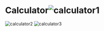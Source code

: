 # Calculator![calculator1](https://user-images.githubusercontent.com/94557525/203837931-c5940177-5502-49d9-8095-792fe0d30cea.png)
![calculator2](https://user-images.githubusercontent.com/94557525/203837957-614786e0-8da5-40ee-b22f-50b47071da84.png)
![calculator3](https://user-images.githubusercontent.com/94557525/203837973-1cee584c-320e-4e31-bd71-ad2a12fd4ca4.png)
